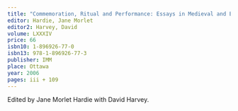 ```yaml
---
title: "Commemoration, Ritual and Performance: Essays in Medieval and Early Modern Music"
editor: Hardie, Jane Morlet
editor2: Harvey, David
volume: LXXXIV
price: 66
isbn10: 1-896926-77-0
isbn13: 978-1-896926-77-3
publisher: IMM
place: Ottawa
year: 2006
pages: iii + 109
---
```

Edited by Jane Morlet Hardie with David Harvey.
